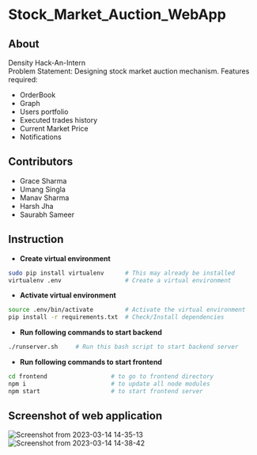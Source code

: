 # Stock_Market_Auction_WebApp
## About
Density Hack-An-Intern\
Problem Statement: Designing stock market auction mechanism.
Features required:
- OrderBook
- Graph
- Users portfolio
- Executed trades history
- Current Market Price
- Notifications
## Contributors
- Grace Sharma
- Umang Singla
- Manav Sharma
- Harsh Jha
- Saurabh Sameer

## Instruction
- **Create virtual environment**
```bash
sudo pip install virtualenv      # This may already be installed
virtualenv .env                  # Create a virtual environment
```
- **Activate virtual environment**
```bash
source .env/bin/activate         # Activate the virtual environment
pip install -r requirements.txt  # Check/Install dependencies
```
- **Run following commands to start backend**
```bash
./runserver.sh     # Run this bash script to start backend server
```
- **Run following commands to start frontend**
```bash
cd frontend                  # to go to frontend directory
npm i                        # to update all node modules
npm start                    # to start frontend server
```
## Screenshot of web application
![Screenshot from 2023-03-14 14-35-13](https://user-images.githubusercontent.com/77105126/224951147-28df8806-afde-4d48-b6aa-b3a30ac407ae.png)
![Screenshot from 2023-03-14 14-38-42](https://user-images.githubusercontent.com/77105126/224951404-f9501db7-fec3-468f-961a-2591cabcab01.png)


